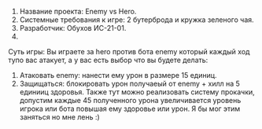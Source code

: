 1. Название проекта: Enemy vs Hero.
2. Системные требования к игре: 2 бутерброда и кружка зеленого чая.
3. Разработчик: Обухов ИС-21-01.
4. 
Суть игры: 
Вы играете за hero против бота enemy который каждый ход тупо вас атакует, а у вас есть выбор что вы будете делать:
1. Атаковать enemy: нанести ему урон в размере 15 единиц.
2. Защищаться: блокировать урон получаеый от enemy + хилл на 5 единииц здоровья.
Также тут можно реализовать систему прокачки, допустим каждые 45 полученного урона увеличивается уровень игрока или бота повышая ему здоровье или урон. Я бы мог этим заняться но мне лень :)
